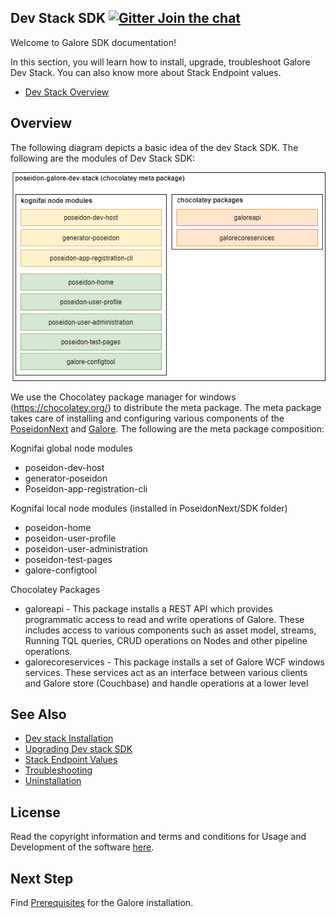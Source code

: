 ## Dev Stack SDK [![Gitter Join the chat](https://badges.gitter.im/Join%20Chat.svg)](https://gitter.im/kognifai/Lobby)

Welcome to Galore SDK documentation!

In this section, you will learn how to install, upgrade, troubleshoot Galore Dev Stack. You can also know  more about  Stack Endpoint values.

- [Dev Stack Overview](#Overview)


## Overview

The following diagram depicts a basic idea of the dev Stack SDK. The following are the modules of Dev Stack SDK:

![](.%20Images/Dev%20stack%20SDK%20overview.png)

We use the Chocolatey package manager for windows (https://chocolatey.org/) to distribute the meta package. The meta package takes care of installing and configuring various components of the [PoseidonNext](https://github.com/kognifai/PoseidonNext-Framework) and [Galore](https://github.com/kognifai/Galore).  The following are the meta package composition:

Kognifai global node modules
-	poseidon-dev-host
-	generator-poseidon
-	Poseidon-app-registration-cli

Kognifai local node modules (installed in PoseidonNext/SDK folder)
- poseidon-home
- poseidon-user-profile
- poseidon-user-administration
- poseidon-test-pages
- galore-configtool

Chocolatey Packages
- galoreapi - This package installs a REST API which provides programmatic access to read and write operations of Galore. These includes access to various components such as asset model, streams, 
Running TQL queries, CRUD operations on Nodes and other pipeline operations.
- galorecoreservices - This package installs a set of Galore WCF windows services. These services act as an interface between various clients and Galore store (Couchbase) and handle operations at a lower level


## See Also
- [Dev stack Installation](Installation.md)
- [Upgrading Dev stack SDK](Upgrading%20Dev%20stack.md)
- [Stack Endpoint Values](Stack%20Endpoint%20Values.md)
- [Troubleshooting](Troubleshooting.md)
- [Uninstallation](Uninstallation.md)

## License
Read the copyright information and terms and conditions for Usage and Development of the software [here](https://github.com/kognifai/Kognifai/blob/master/License.md#copyright--year-kongsberg-digital-as).

## Next Step

Find [Prerequisites](Prerequisites.md) for the Galore installation.
